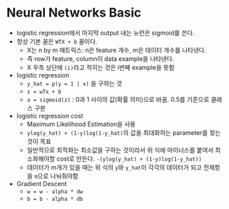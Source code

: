 # Neural Networks Basic

- logistic regression에서 마지막 output 내는 뉴런은 sigmoid를 쓴다.
- 항상 기본 꼴은 `WTX + b` 꼴이다.
    + X는 n by m 매트릭스: n은 feature 개수, m은 데이터 개수를 나타낸다.
    + 즉 row가 feature, column이 data example을 나타낸다.
    + X 우측 상단에 `(i)`라고 적히는 것은 i번째 example을 뜻함
- logistic regression
    + `y_hat = p(y = 1 | x)` 을 구하는 것
    + `z = wTx + b`
    + `a = sigmoid(z)` : 0과 1 사이의 값(확률 의미)으로 바꿈. 0.5를 기준으로 클래스 구분
- logistic regression cost
    + Maximum Likelihood Estimation을 사용
    + `ylog(y_hat) + (1-y)log(1-y_hat)`의 값을 최대화하는 parameter를 찾는 것이 목표
    + 일반적으로 최적화는 최소값을 구하는 것이라서 위 식에 마이너스를 붙여서 최소화해야할 cost로 만든다. `-(ylog(y_hat) + (1-y)log(1-y_hat))`
    + 데이터가 m개가 있을 때는 위 식의 `y`와 `y_hat`이  각각의 데이터가 되고 전체항을 `m`으로 나눠줘야함
- Gradient Descent
    - `w = w - alpha * dw`
    - `b = b - alpha * db`
